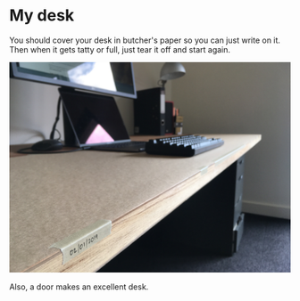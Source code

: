 # My desk

You should cover your desk in butcher's paper so you can just write on it. Then when it gets tatty or full, just tear it off and start again.

![](../.gitbook/assets/img_3848.jpg)

Also, a door makes an excellent desk.

